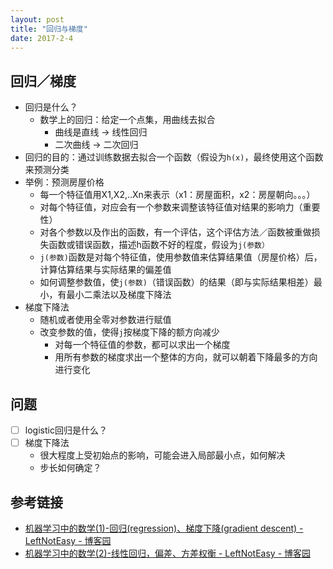 ```yaml
---
layout: post
title: "回归与梯度"
date: 2017-2-4
---
```


## 回归／梯度
- 回归是什么？
    - 数学上的回归：给定一个点集，用曲线去拟合
        - 曲线是直线 -> 线性回归
        - 二次曲线 -> 二次回归
- 回归的目的：通过训练数据去拟合一个函数（假设为`h(x)`，最终使用这个函数来预测分类
- 举例：预测房屋价格
    - 每一个特征值用X1,X2,..Xn来表示（x1：房屋面积，x2：房屋朝向。。。）
    - 对每个特征值，对应会有一个参数来调整该特征值对结果的影响力（重要性）
    - 对各个参数以及作出的函数，有一个评估，这个评估方法／函数被重做损失函数或错误函数，描述h函数不好的程度，假设为`j(参数）`
    - `j(参数)`函数是对每个特征值，使用参数值来估算结果值（房屋价格）后，计算估算结果与实际结果的偏差值
    - 如何调整参数值，使`j(参数)`（错误函数）的结果（即与实际结果相差）最小，有最小二乘法以及梯度下降法
- 梯度下降法
    - 随机或者使用全零对参数进行赋值
    - 改变参数的值，使得`j`按梯度下降的额方向减少
        - 对每一个特征值的参数，都可以求出一个梯度
        - 用所有参数的梯度求出一个整体的方向，就可以朝着下降最多的方向进行变化

## 问题
- [ ] logistic回归是什么？
- [ ] 梯度下降法
    - 很大程度上受初始点的影响，可能会进入局部最小点，如何解决
    - 步长如何确定？

## 参考链接
- [机器学习中的数学(1)-回归(regression)、梯度下降(gradient descent) - LeftNotEasy - 博客园](http://www.cnblogs.com/LeftNotEasy/archive/2010/12/05/mathmatic_in_machine_learning_1_regression_and_gradient_descent.html)
- [机器学习中的数学(2)-线性回归，偏差、方差权衡 - LeftNotEasy - 博客园](http://www.cnblogs.com/LeftNotEasy/archive/2010/12/19/mathmatic_in_machine_learning_2_regression_and_bias_variance_trade_off.html)

